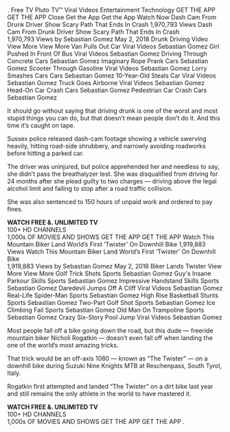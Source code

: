 <img height="1" width="1" src="https://www.facebook.com/tr?id=1233554490082788&ev=PageView&noscript=1"/>. Free TV Pluto TV™ Viral Videos Entertainment Technology GET THE APP GET THE APP Close Get the App Get the App Watch Now Dash Cam From Drunk Driver Show Scary Path That Ends In Crash 1,970,793 Views Dash Cam From Drunk Driver Show Scary Path That Ends In Crash  
1,970,793 Views by Sebastian Gomez May 2, 2018 Drunk Driving Video View More View More Van Pulls Out Car Viral Videos Sebastian Gomez Girl Pushed In Front Of Bus Viral Videos Sebastian Gomez Driving Through Concrete Cars Sebastian Gomez Imaginary Rope Prank Cars Sebastian Gomez Scooter Through Gasoline Viral Videos Sebastian Gomez Lorry Smashes Cars Cars Sebastian Gomez 10-Year-Old Steals Car Viral Videos Sebastian Gomez Truck Goes Airborne Viral Videos Sebastian Gomez Head-On Car Crash Cars Sebastian Gomez Pedestrian Car Crash Cars Sebastian Gomez

It should go without saying that driving drunk is one of the worst and most stupid things you can do, but that doesn’t mean people don’t do it. And this time it’s caught on tape.

Sussex police released dash-cam footage showing a vehicle swerving heavily, hitting road-side shrubbery, and narrowly avoiding roadworks before hitting a parked car.

The driver was uninjured, but police apprehended her and needless to say, she didn’t pass the breathalyzer test. She was disqualified from driving for 24 months after she plead guilty to two charges — driving above the legal alcohol limit and failing to stop after a road traffic collision.

She was also sentenced to 150 hours of unpaid work and ordered to pay fines.

**WATCH FREE &. UNLIMITED TV**  
100+ HD CHANNELS  
1,000s OF MOVIES AND SHOWS GET THE APP GET THE APP Watch This Mountain Biker Land World’s First ‘Twister’ On Downhill Bike 1,919,883 Views Watch This Mountain Biker Land World’s First ‘Twister’ On Downhill Bike  
1,919,883 Views by Sebastian Gomez May 2, 2018 Biker Lands Twister View More View More Golf Trick Shots Sports Sebastian Gomez Guy's Insane Parkour Skills Sports Sebastian Gomez Impressive Handstand Skills Sports Sebastian Gomez Daredevil Jumps Off A Cliff Viral Videos Sebastian Gomez Real-Life Spider-Man Sports Sebastian Gomez High Rise Basketball Stunts Sports Sebastian Gomez Two-Part Golf Shot Sports Sebastian Gomez Ice Climbing Fail Sports Sebastian Gomez Old Man On Trampoline Sports Sebastian Gomez Crazy Six-Story Pool Jump Viral Videos Sebastian Gomez

Most people fall off a bike going down the road, but this dude — freeride mountain biker Nicholi Rogatkin — doesn’t even fall off when landing the one of the world’s most amazing tricks.

That trick would be an off-axis 1080 — known as “The Twister” — on a downhill bike during Suzuki Nine Knights MTB at Reschenpass, South Tyrol, Italy.

Rogatkin first attempted and landed “The Twister” on a dirt bike last year and still remains the only athlete in the world to have mastered it.

**WATCH FREE &. UNLIMITED TV**  
100+ HD CHANNELS  
1,000s OF MOVIES AND SHOWS GET THE APP GET THE APP <link rel="stylesheet" href="//fonts.googleapis.com/css?family=Noto+Serif:400,400i|Oswald:200,500" type="text/css">.
